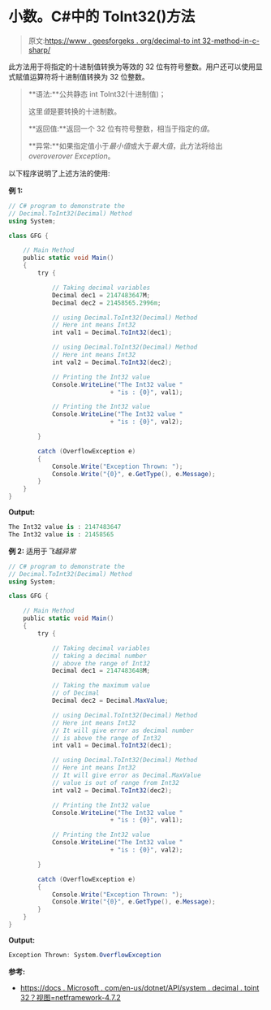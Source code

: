 # 小数。C#中的 ToInt32()方法

> 原文:[https://www . geesforgeks . org/decimal-to int 32-method-in-c-sharp/](https://www.geeksforgeeks.org/decimal-toint32-method-in-c-sharp/)

此方法用于将指定的十进制值转换为等效的 32 位有符号整数。用户还可以使用显式赋值运算符将十进制值转换为 32 位整数。

> **语法:**公共静态 int ToInt32(十进制值)；
> 
> 这里*值*是要转换的十进制数。
> 
> **返回值:**返回一个 32 位有符号整数，相当于指定的*值*。
> 
> **异常:**如果指定值小于*最小值*或大于*最大值*，此方法将给出*overoverover Exception*。

以下程序说明了上述方法的使用:

**例 1:**

```cs
// C# program to demonstrate the
// Decimal.ToInt32(Decimal) Method
using System;

class GFG {

    // Main Method
    public static void Main()
    {
        try {

            // Taking decimal variables
            Decimal dec1 = 2147483647M;
            Decimal dec2 = 21458565.2996m;

            // using Decimal.ToInt32(Decimal) Method
            // Here int means Int32
            int val1 = Decimal.ToInt32(dec1);

            // using Decimal.ToInt32(Decimal) Method
            // Here int means Int32
            int val2 = Decimal.ToInt32(dec2);

            // Printing the Int32 value
            Console.WriteLine("The Int32 value "
                            + "is : {0}", val1);

            // Printing the Int32 value
            Console.WriteLine("The Int32 value "
                            + "is : {0}", val2);

        }

        catch (OverflowException e) 
        {
            Console.Write("Exception Thrown: ");
            Console.Write("{0}", e.GetType(), e.Message);
        }
    }
}
```

**Output:**

```cs
The Int32 value is : 2147483647
The Int32 value is : 21458565

```

**例 2:** 适用于*飞越异常*

```cs
// C# program to demonstrate the
// Decimal.ToInt32(Decimal) Method
using System;

class GFG {

    // Main Method
    public static void Main()
    {
        try {

            // Taking decimal variables
            // taking a decimal number 
            // above the range of Int32
            Decimal dec1 = 2147483648M;

            // Taking the maximum value 
            // of Decimal
            Decimal dec2 = Decimal.MaxValue;

            // using Decimal.ToInt32(Decimal) Method
            // Here int means Int32
            // It will give error as decimal number 
            // is above the range of Int32
            int val1 = Decimal.ToInt32(dec1);

            // using Decimal.ToInt32(Decimal) Method
            // Here int means Int32
            // It will give error as Decimal.MaxValue
            // value is out of range from Int32
            int val2 = Decimal.ToInt32(dec2);

            // Printing the Int32 value
            Console.WriteLine("The Int32 value "
                            + "is : {0}", val1);

            // Printing the Int32 value
            Console.WriteLine("The Int32 value "
                            + "is : {0}", val2);

        }

        catch (OverflowException e) 
        {
            Console.Write("Exception Thrown: ");
            Console.Write("{0}", e.GetType(), e.Message);
        }
    }
}
```

**Output:**

```cs
Exception Thrown: System.OverflowException

```

**参考:**

*   [https://docs . Microsoft . com/en-us/dotnet/API/system . decimal . toint 32？视图=netframework-4.7.2](https://docs.microsoft.com/en-us/dotnet/api/system.decimal.toint32?view=netframework-4.7.2)